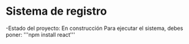 <H1>Sistema de registro</H1>
-Estado del proyecto: En construcción 
Para ejecutar el sistema, debes poner:
'''npm install react'''
